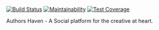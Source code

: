 [![Build Status](https://travis-ci.org/andela/indiana-ah-frontend.svg?branch=staging)](https://travis-ci.org/andela/indiana-ah-frontend)
[![Maintainability](https://api.codeclimate.com/v1/badges/23973c11312bb320b1f7/maintainability)](https://codeclimate.com/github/andela/indiana-ah-frontend/maintainability)
[![Test Coverage](https://api.codeclimate.com/v1/badges/23973c11312bb320b1f7/test_coverage)](https://codeclimate.com/github/andela/indiana-ah-frontend/test_coverage)

Authors Haven - A Social platform for the creative at heart.
